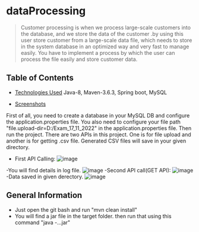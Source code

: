 # dataProcessing
> Customer processing is when we process large-scale customers into the database, and
we store the data of the customer .by using this user store customer from a large-scale
data file, which needs to store in the system database in an optimized way and very fast
to manage easily. You have to implement a process by which the user can process the
file easily and store customer data.


## Table of Contents
* [Technologies Used](#technologies-used)
Java-8,
Maven-3.6.3,
Spring boot,
MySQL

* [Screenshots](#screenshots)

First of all, you need to create a database in your MySQL DB and configure the application.properties file.
You also need to configure your file path "file.upload-dir=D:/Exam_17_11_2022" in the application.properties file.
Then run the project. 
There are two APIs in this project.
One is for file upload and another is for getting .csv file.
Generated CSV files will save in your given directory.

- First API Calling:
![image](https://user-images.githubusercontent.com/59245133/204107347-0abad9cc-75dc-4fee-b72f-472b29c0a3e2.png)

-You will find details in log file.
![image](https://user-images.githubusercontent.com/59245133/204107386-48696b1b-8b4a-4575-9315-ab7fec02768a.png)
-Second API call(GET API):
![image](https://user-images.githubusercontent.com/59245133/204107599-9170f53f-c172-44b3-9713-4d5aa0d3412b.png)
-Data saved in given derectory.
![image](https://user-images.githubusercontent.com/59245133/204108267-99841d06-ef81-497f-827f-4faea81776e0.png)


## General Information
- Just open the git bash and run "mvn clean install"
- You will find a jar file in the target folder.
then run that using this command "java -...jar"

